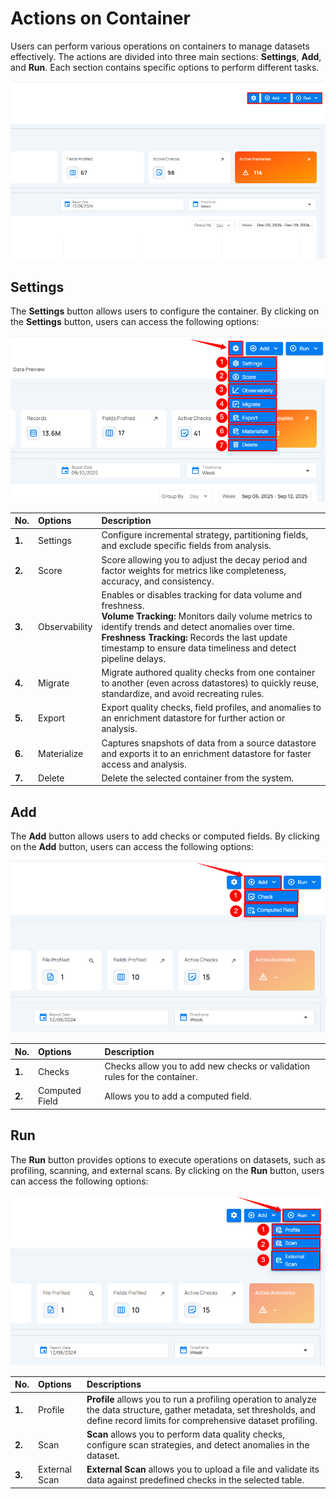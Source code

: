# Actions on Container

Users can perform various operations on containers to manage datasets effectively. The actions are divided into three main sections: **Settings**, **Add**, and **Run**. Each section contains specific options to perform different tasks.

![action](../assets/container/containers/actions-light.png)

## Settings

The **Settings** button allows users to configure the container. By clicking on the **Settings** button, users can access the following options:

![settings](../assets/container/containers/settings-light.png)

| No. |           Options |                                Description |
| :---- | :---- | :---- |
| **1.** |        Settings | Configure incremental strategy, partitioning fields, and exclude specific fields from analysis. |
| **2.** |         Score | Score allowing you to adjust the decay period and factor weights for metrics like completeness, accuracy, and consistency. |
| **3.** |     Observability | Enables or disables tracking for data volume and freshness.<br>**Volume Tracking:** Monitors daily volume metrics to identify trends and detect anomalies over time.<br>**Freshness Tracking:** Records the last update timestamp to ensure data timeliness and detect pipeline delays. |
| **4.** | Migrate | Migrate authored quality checks from one container to another (even across datastores) to quickly reuse, standardize, and avoid recreating rules. |
| **5.** |         Export | Export quality checks, field profiles, and anomalies to an enrichment datastore for further action or analysis. |
| **6.** |         Materialize | Captures snapshots of data from a source datastore and exports it to an enrichment datastore for faster access and analysis. |
| **7.** |         Delete | Delete the selected container from the system. |

## Add

The **Add** button allows users to add checks or computed fields. By clicking on the **Add** button, users can access the following options:

![add](../assets/container/containers/add-light.png)

| No. | Options | Description |
| :---- | :---- | :---- |
| **1.** | Checks | Checks allow you to add new checks or validation rules for the container. |
| **2.** | Computed Field | Allows you to add a computed field. |

## Run

The **Run** button provides options to execute operations on datasets, such as profiling, scanning, and external scans. By clicking on the **Run** button, users can access the following options:

![run](../assets/container/containers/run-light.png)

| No. |          Options | Descriptions |
| :---- | :---- | :---- |
| **1.** | Profile | **Profile** allows you to run a profiling operation to analyze the data structure, gather metadata, set thresholds, and define record limits for comprehensive dataset profiling. |
| **2.** | Scan  | **Scan** allows you to perform data quality checks, configure scan strategies, and detect anomalies in the dataset. |
| **3.** | External Scan | **External Scan** allows you to upload a file and validate its data against predefined checks in the selected table. |